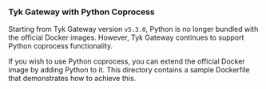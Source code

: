 ### Tyk Gateway with Python Coprocess

Starting from Tyk Gateway version `v5.3.0`, Python is no longer bundled with the official Docker images. 
However, Tyk Gateway continues to support Python coprocess functionality. 

If you wish to use Python coprocess, you can extend the official Docker image by adding Python to it. This directory contains a sample Dockerfile that demonstrates how to achieve this.